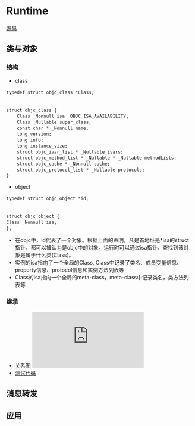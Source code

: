 # Runtime
[源码](https://opensource.apple.com/tarballs/objc4/)
## 类与对象
### 结构
* class
```
typedef struct objc_class *Class;


struct objc_class {
    Class _Nonnull isa  OBJC_ISA_AVAILABILITY;
    Class _Nullable super_class;                              
    const char * _Nonnull name;                             
    long version;                              
    long info;                                                
    long instance_size;                                     
    struct objc_ivar_list * _Nullable ivars;                 
    struct objc_method_list * _Nullable * _Nullable methodLists;                    
    struct objc_cache * _Nonnull cache;           
    struct objc_protocol_list * _Nullable protocols;        
}
```

* object
```
typedef struct objc_object *id;


struct objc_object {
Class _Nonnull isa;
};

```
* 在objc中，id代表了一个对象。根据上面的声明，凡是首地址是*isa的struct指针，都可以被认为是objc中的对象。运行时可以通过isa指针，查找到该对象是属于什么类(Class)。
* 实例的isa指向了一个全局的Class, Class中记录了类名、成员变量信息、property信息、protocol信息和实例方法列表等
* Class的isa指向一个全局的meta-class，meta-class中记录类名，类方法列表等
### 继承
* 关系图 ![avatar](https://github.com/coolboy-ccp/Runtime/blob/master/类继承.pdf)
* [测试代码](/Inherit)

## 消息转发
## 应用
